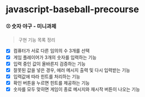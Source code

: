 # javascript-baseball-precourse

### ⚾️ 숫자 야구 - 미니과제

> 구현 기능 목록 정리

- [x] 컴퓨터가 서로 다른 임의의 수 3개를 선택
- [x] 게임 플레이어가 3개의 숫자를 입력하는 기능
- [x] 입력 중인 값이 올바른지 검증하는 기능
- [x] 잘못된 값을 넣은 경우, 에러 메시지 출력 및 다시 입력받는 기능
- [x] 입력값에 따라 힌트를 처리하는 기능
- [x] 확인 버튼을 누르면 힌트를 제공하는 기능
- [x] 숫자를 모두 맞히면 게임이 종료 메시지와 재시작 버튼이 나오는 기능
